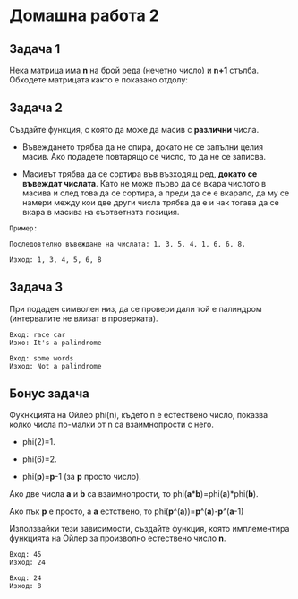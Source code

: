 # Домашна работа 2

## Задача 1
Нека матрица има **n** на брой реда (нечетно число) и **n+1** стълба.
Обходете матрицата както е показано отдолу:


 ## Задача 2
 Създайте функция, с която да може да масив с **различни** числа.
 
 - Въвеждането трябва да не спира, докато не се запълни целия масив. Ако подадете повтарящо се число, то да не се записва.
 
 - Масивът трябва да се сортира във възходящ ред, **докато се въвеждат числата**. Като не може първо да се вкара числото в масива и след това да се сортира, а преди да се е     вкарало, да му се намери между кои две други числа трябва да е и чак тогава да се вкара в масива на съответната позиция.
 
 ```
 Пример: 
 
 Последовтелно въвеждане на числата: 1, 3, 5, 4, 1, 6, 6, 8.
 
 Изход: 1, 3, 4, 5, 6, 8
 ```
 
 ## Задача 3
 
 При подаден символен низ, да се провери дали той е палиндром (интервалите не влизат в проверката).

```
Вход: race car
Изхо: It's a palindrome

Вход: some words
Изход: Not a palindrome
```

## Бонус задача
Фукнкцията на Ойлер phi(n), където n е естествено число, показва колко числа по-малки от n са взаимнопрости с него.

- phi(2)=1.

- phi(6)=2.

- phi(**p**)=**p**-1 (за **p** просто число).

Ако две числа **а** и **b**  са взаимнопрости, то phi(**a**\***b**)=phi(**a**)\*phi(**b**).

Ако пък **p** е просто, a **а** естствено, то phi(**p**^(**a**))=**p**^(**a**)-**p**^(**a**-1)

Използвайки тези зависимости, създайте функция, която имплементира функцията на Ойлер за произволно естествено число **n**.

```
Вход: 45
Изход: 24

Вход: 24
Изход: 8
```
